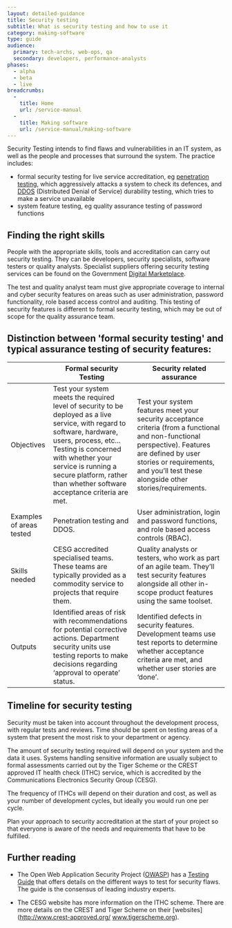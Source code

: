 ```yaml
---
layout: detailed-guidance
title: Security testing
subtitle: What is security testing and how to use it
category: making-software
type: guide
audience:
  primary: tech-archs, web-ops, qa
  secondary: developers, performance-analysts
phases:
  - alpha
  - beta
  - live
breadcrumbs:
  -
    title: Home
    url: /service-manual
  -
    title: Making software
    url: /service-manual/making-software
---
```


Security Testing intends to find flaws and vulnerabilities in an IT system, as well as the people and processes that surround the system. The practice includes:

* formal security testing for live service accreditation, eg [penetration testing](https://www.gov.uk/service-manual/operations/penetration-testing.html), which aggressively attacks a system to check its defences, and [DDOS](http://en.wikipedia.org/wiki/Denial-of-service_attack) (Distributed Denial of Service) durability testing, which tries to make a service unavailable 
* system feature testing, eg quality assurance testing of password functions


## Finding the right skills

People with the appropriate skills, tools and accreditation can carry out security testing. They can be developers, security specialists, software testers or quality analysts. Specialist suppliers offering security testing services can be found on the Government [Digital Marketplace](https://www.gov.uk/digital-marketplace).
 
The test and quality analyst team must give appropriate coverage to internal and cyber security features on areas such as user administration, password functionality, role based access control and auditing. This testing of security features is different to formal security testing, which may be out of scope for the quality assurance team.


## Distinction between 'formal security testing' and typical assurance testing of security features:

<table>
  <thead>
    <tr>
      <th scope="col"></th><th scope="col">Formal security Testing</th><th scope="col">Security related assurance</th>
    </tr>
  </thead>
  <tr>
    <td>Objectives </td><td>Test your system meets the required level of security to be deployed as a live service, with regard to software, hardware, users, process, etc... Testing is concerned with whether your service is running a secure platform, rather than whether software acceptance criteria are met.</td><td>Test your system features meet your security acceptance criteria (from a functional and non-functional perspective). Features are defined by user stories or requirements, and you’ll test these alongside other stories/requirements.</td>
  </tr>
  <tr>
    <td>Examples of areas tested </td><td>Penetration testing and DDOS.</td><td>User administration, login and password functions, and role based access controls (RBAC).</td>
  </tr>
  <tr>
    <td>Skills needed  </td><td>CESG accredited specialised teams. These teams are typically provided as a commodity service to projects that require them.</td><td>Quality analysts or testers, who work as part of an agile team. They’ll test security features alongside all other in-scope product features using the same toolset.</td>
  </tr>
  <tr>
    <td>Outputs </td><td>Identified areas of risk with recommendations for potential corrective actions. Department security units use testing reports to make decisions regarding ‘approval to operate’ status.</td><td>Identified defects in security features. Development teams use test reports to determine whether acceptance criteria are met, and whether user stories are ‘done’.</td>
  </tr>
</table>


## Timeline for security testing

Security must be taken into account throughout the development process, with regular tests and reviews. Time should be spent on testing areas of a system that present the most risk to your department or agency.
 
The amount of security testing required will depend on your system and the data it uses. Systems handling sensitive information are usually subject to formal assessments carried out by the Tiger Scheme or the CREST approved IT health check (ITHC) service, which is accredited by the Communications Electronics Security Group (CESG). 
 
The frequency of ITHCs will depend on their duration and cost, as well as your number of development cycles, but ideally you would run one per cycle.
 
Plan your approach to security accreditation at the start of your project so that everyone is aware of the needs and requirements that have to be fulfilled.

## Further reading

* The Open Web Application Security Project ([OWASP](https://www.owasp.org)) has a [Testing Guide](https://www.owasp.org/images/5/52/OWASP_Testing_Guide_v4.pdf) that offers details on the different ways to test for security flaws. The guide is the consensus of leading industry experts.

* The CESG website has more information on the ITHC scheme. There are more details on the CREST and Tiger Scheme on their [websites](http://www.crest-approved.org/ www.tigerscheme.org).



